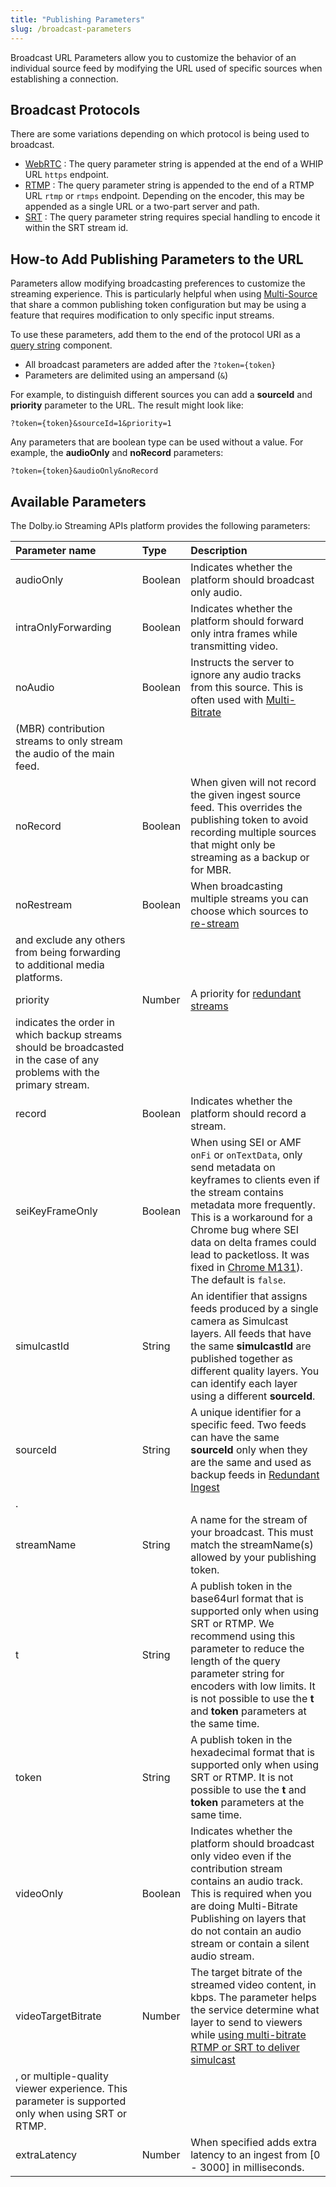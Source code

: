 ```yaml
---
title: "Publishing Parameters"
slug: /broadcast-parameters
---
```

Broadcast URL Parameters allow you to customize the behavior of an individual source feed by modifying the URL used of specific sources when establishing a connection.

## Broadcast Protocols

There are some variations depending on which protocol is being used to broadcast.

- [WebRTC](/millicast/broadcast/webrtc-whip.md)
: The query parameter string is appended at the end of a WHIP URL `https` endpoint.
- [RTMP](/millicast/broadcast/using-rtmp-and-rtmps.md)
: The query parameter string is appended to the end of a RTMP URL `rtmp` or `rtmps` endpoint. Depending on the encoder, this may be appended as a single URL or a two-part server and path.
- [SRT](/millicast/broadcast/using-srt.md)
: The query parameter string requires special handling to encode it within the SRT stream id.

## How-to Add Publishing Parameters to the URL

Parameters allow modifying broadcasting preferences to customize the streaming experience. This is particularly helpful when using [Multi-Source](/millicast/broadcast/multi-source-broadcasting.md)
 that share a common publishing token configuration but may be using a feature that requires modification to only specific input streams.

To use these parameters, add them to the end of the protocol URI as a [query string](https://www.rfc-editor.org/rfc/rfc3986#section-3.4) component.

- All broadcast parameters are added after the `?token={token}`
- Parameters are delimited using an ampersand (`&`)

For example, to distinguish different sources you can add a **sourceId** and **priority** parameter to the URL. The  result might look like:

`?token={token}&sourceId=1&priority=1`

Any parameters that are boolean type can be used without a value. For example, the **audioOnly** and **noRecord** parameters:

`?token={token}&audioOnly&noRecord`

## Available Parameters

The Dolby.io Streaming APIs platform provides the following parameters:

| Parameter name      | Type    | Description                                                                                                                                                                                                                                                                                                                                                          |
| :------------------ | :------ | :------------------------------------------------------------------------------------------------------------------------------------------------------------------------------------------------------------------------------------------------------------------------------------------------------------------------------------------------------------------- |
| audioOnly           | Boolean | Indicates whether the platform should broadcast only audio.                                                                                                                                                                                                                                                                                                          |
| intraOnlyForwarding | Boolean | Indicates whether the platform should forward only intra frames while transmitting video.                                                                                                                                                                                                                                                                            |
| noAudio             | Boolean | Instructs the server to ignore any audio tracks from this source. This is often used with [Multi-Bitrate](/millicast/broadcast/multi-source-broadcasting.md)
 (MBR) contribution streams to only stream the audio of the main feed.                                                                                                                                                       |
| noRecord            | Boolean | When given will not record the given ingest source feed. This overrides the publishing token to avoid recording multiple sources that might only be streaming as a backup or for MBR.                                                                                                                                                                                |
| noRestream          | Boolean | When broadcasting multiple streams you can choose which sources to [re-stream](/millicast/distribution/re-streaming.md)
 and exclude any others from being forwarding to additional media platforms.                                                                                                                                                                                         |
| priority            | Number  | A priority for [redundant streams](/millicast/broadcast/redundant-ingest/index.md)
 indicates the order in which backup streams should be broadcasted in the case of any problems with the primary stream.                                                                                                                                                                                     |
| record              | Boolean | Indicates whether the platform should record a stream.                                                                                                                                                                                                                                                                                                               |
| seiKeyFrameOnly     | Boolean  | When using SEI or AMF `onFi` or `onTextData`, only send metadata on keyframes to clients even if the stream contains metadata more frequently.  This is a workaround for a Chrome bug where SEI data on delta frames could lead to packetloss. It was fixed in [Chrome M131](https://issues.chromium.org/issues/375352614)).  The default is `false`.
| simulcastId         | String  | An identifier that assigns feeds produced by a single camera as Simulcast layers. All feeds that have the same **simulcastId** are published together as different quality layers. You can identify each layer using a different **sourceId**.                                                                                                                       |
| sourceId            | String  | A unique identifier for a specific feed. Two feeds can have the same **sourceId** only when they are the same and used as backup feeds in [Redundant Ingest](/millicast/broadcast/redundant-ingest/index.md)
 .                                                                                                                                                                                 |
| streamName          | String  | A name for the stream of your broadcast.  This must match the streamName(s) allowed by your publishing token.                                                                                                                                                                                                                                                        |
| t                   | String  | A publish token in the base64url format that is supported only when using SRT or RTMP. We recommend using this parameter to reduce the length of the query parameter string for encoders with low limits. It is not possible to use the **t** and **token** parameters at the same time.                                                                             |
| token               | String  | A publish token in the hexadecimal format that is supported only when using SRT or RTMP.  It is not possible to use the **t** and **token** parameters at the same time.                                                                                                                                                                                             |
| videoOnly           | Boolean | Indicates whether the platform should broadcast only video even if the contribution stream contains an audio track. This is required when you are doing Multi-Bitrate Publishing on layers that do not contain an audio stream or contain a silent audio stream.                                                                                                     |
| videoTargetBitrate  | Number  | The target bitrate of the streamed video content, in kbps. The parameter helps the service determine what layer to send to viewers while [using multi-bitrate RTMP or SRT to deliver simulcast](/millicast/distribution/using-webrtc-simulcast.md#how-to-enable-simulcast-from-an-encoder)
, or multiple-quality viewer experience. This parameter is supported only when using SRT or RTMP. |
| extraLatency        | Number  | When specified adds extra latency to an ingest from [0 - 3000] in milliseconds.                                                                                                                                                                                                                                                                                      |
